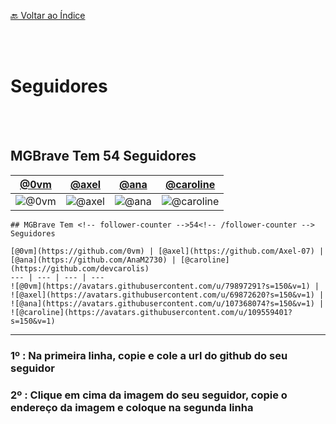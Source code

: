 [🔙 Voltar ao Índice](./README.md)<br>



 <br> 
 <br>


#  Seguidores

<br>
<br>




## MGBrave Tem <!-- follower-counter -->54<!-- /follower-counter --> Seguidores

[@0vm](https://github.com/0vm) | [@axel](https://github.com/Axel-07) | [@ana](https://github.com/AnaM2730) | [@caroline](https://github.com/devcarolis)
--- | --- | --- | ---
![@0vm](https://avatars.githubusercontent.com/u/79897291?s=150&v=1) | ![@axel](https://avatars.githubusercontent.com/u/69872620?s=150&v=1) | ![@ana](https://avatars.githubusercontent.com/u/107368074?s=150&v=1) | ![@caroline](https://avatars.githubusercontent.com/u/109559401?s=150&v=1)

```
## MGBrave Tem <!-- follower-counter -->54<!-- /follower-counter --> Seguidores

[@0vm](https://github.com/0vm) | [@axel](https://github.com/Axel-07) | [@ana](https://github.com/AnaM2730) | [@caroline](https://github.com/devcarolis)
--- | --- | --- | ---
![@0vm](https://avatars.githubusercontent.com/u/79897291?s=150&v=1) | ![@axel](https://avatars.githubusercontent.com/u/69872620?s=150&v=1) | ![@ana](https://avatars.githubusercontent.com/u/107368074?s=150&v=1) | ![@caroline](https://avatars.githubusercontent.com/u/109559401?s=150&v=1)
```
---

### 1º : Na primeira linha, copie e cole a url do github do seu seguidor
### 2º : Clique em cima da imagem do seu seguidor, copie o endereço da imagem e coloque na segunda linha

